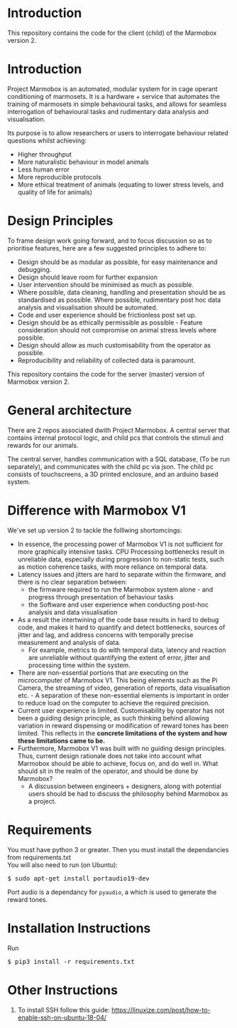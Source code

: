 # Introduction
This repository contains the code for the client (child) of the Marmobox version 2.

# Introduction
Project Marmobox is an automated, modular system for in cage operant conditioning of marmosets. It is a hardware + service that automates the training of marmosets in simple behavioural tasks, and allows for seamless interrogation of behavioural tasks and rudimentary data analysis and visualisation. 

Its purpose is to allow researchers or users to interrogate behaviour related questions whilst achieving: 

- Higher throughput
- More naturalistic behaviour in model animals
- Less human error
- More reproducible protocols
- More ethical treatment of animals (equating to lower stress levels, and quality of life for animals)

# Design Principles

To frame design work going forward, and to focus discussion so as to prioritise features, here are a few suggested principles to adhere to: 

- Design should be as modular as possible, for easy maintenance and debugging.
- Design should leave room for further expansion
- User intervention should be minimised as much as possible.
- Where possible, data cleaning, handling and presentation should be as standardised as possible. Where possible, rudimentary post hoc data analysis and visualisation should be automated.
- Code and user experience should be frictionless post set up.
- Design should be as ethically permissible as possible - Feature consideration should not compromise on animal stress levels where possible.
- Design should allow as much customisability from the operator as possible.
- Reproducibility and reliability of collected data is paramount.

This repository contains the code for the server (master) version of Marmobox version 2.

# General architecture 

There are 2 repos associated dwith Project Marmobox. A central server that contains internal protocol logic, and child pcs that controls the stimuli and rewards for our animals. 

The central server, handles communication with a  SQL database, (To be run separately), and communicates with the child pc via json. The child pc consists of touchscreens, a 3D printed enclosure, and an arduino based system. 

# Difference with Marmobox V1

We've set up version 2 to tackle the folllwing shortomcings: 


- In essence, the processing power of Marmobox V1 is not sufficient for more graphically intensive tasks. CPU Processing bottlenecks result in unreliable data, especially during progression to non-static tests, such as motion coherence tasks, with more reliance on temporal data.
- Latency issues and jitters are hard to separate within the firmware, and there is no clear separation between:
    - the firmware required to run the Marmobox system alone - and progress through presentation of behaviour tasks
    - the Software and user experience when conducting post-hoc analysis and data visualisation
- As a result the intertwining of the code base results in hard to debug code, and makes it hard to quantify and detect bottlenecks, sources of jitter and lag, and address concerns with temporally precise measurement and analysis of data.
    - For example, metrics to do with temporal data, latency and reaction are unreliable without quantifying the extent of error, jitter and processing time within the system.
- There are non-essential portions that are executing on the microcomputer of Marmobox V1. This being elements such as the Pi Camera, the streaming of video, generation of reports, data visualisation etc. - A separation of these non-essential elements is important in order to reduce load on the computer to achieve the required precision.
- Current user experience is limited. Customisability by operator has not been a guiding design principle, as such thinking behind allowing variation in reward dispensing or modification of reward tones has been limited. This reflects in the **concrete limitations of the system and how these limitations came to be.**
- Furthermore, Marmobox V1 was built with no guiding design principles. Thus, current design rationale does not take into account what Marmobox should be able to achieve, focus on, and do well in. What should sit in the realm of the operator, and should be done by Marmobox?
    - A discussion between engineers + designers, along with potential users should be had to discuss the philosophy behind Marmobox as a project.

# Requirements

You must have python 3 or greater. Then you must install the dependancies from requirements.txt
<br/>
You will also need to run (on Ubuntu):
>
<pre>
$ sudo apt-get install portaudio19-dev
</pre>
>
Port audio is a dependancy for <code>pyaudio</code>, a which is used to generate the reward tones.

# Installation Instructions

Run
<pre>
$ pip3 install -r requirements.txt
</pre>

# Other Instructions
1. To install SSH follow this guide: <link> https://linuxize.com/post/how-to-enable-ssh-on-ubuntu-18-04/ </link>
